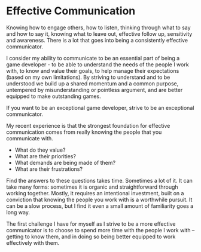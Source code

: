 # Effective Communication

Knowing how to engage others, how to listen, thinking through what to say and how to say it, knowing what to leave out, effective follow up, sensitivity and awareness. There is a lot that goes into being a consistently effective communicator.
 
I consider my ability to communicate to be an essential part of being a game developer - to be able to understand the needs of the people I work with, to know and value their goals, to help manage their expectations (based on my own limitations). By striving to understand and to be understood we build up a shared momentum and a common purpose, untempered by misunderstanding or pointless argument, and are better equipped to make outstanding games.
 
If you want to be an exceptional game developer, strive to be an exceptional communicator.
 
My recent experience is that the strongest foundation for effective communication comes from really knowing the people that you communicate with.
 
* What do they value?
* What are their priorities?
* What demands are being made of them?
* What are their frustrations?
 
Find the answers to these questions takes time. Sometimes a lot of it. It can take many forms: sometimes it is organic and straightforward through working together. Mostly, it requires an intentional investment, built on a conviction that knowing the people you work with is a worthwhile pursuit. It can be a slow process, but I find it even a small amount of familiarity goes a long way.

The first challenge I have for myself as I strive to be a more effective communicator is to choose to spend more time with the people I work with – getting to know them, and in doing so being better equipped to work effectively with them.
